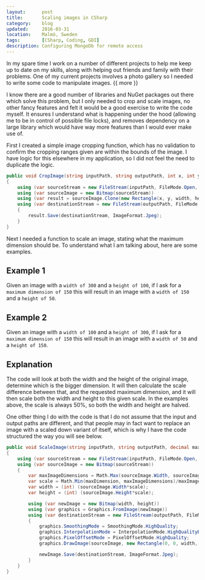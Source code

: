 ```yaml
---
layout:      post
title:       Scaling images in CSharp
category:    blog
updated:     2016-03-31
location:    Malmö, Sweden
tags:        [CSharp, Coding, GDI]
description: Configuring MongoDb for remote access
---
```


In my spare time I work on a number of different projects to help me keep up to date on my skills, along with helping out friends and family with their problems. One of my current projects involves a photo gallery so I needed to write some code to manipulate images. {{ more }}

I know there are a good number of libraries and NuGet packages out there which solve this problem, but I only needed to crop and scale images, no other fancy features and felt it would be a good exercise to write the code myself. It ensures I understand what is happening under the hood (allowing me to be in control of possible file locks), and removes dependency on a large library which would have way more features than I would ever make use of.

First I created a simple image cropping function, which has no validation to confirm the cropping ranges given are within the bounds of the image. I have logic for this elsewhere in my application, so I did not feel the need to duplicate the logic.

```csharp
public void CropImage(string inputPath, string outputPath, int x, int y, int width, int height)
{
    using (var sourceStream = new FileStream(inputPath, FileMode.Open, FileAccess.Read, FileShare.ReadWrite))
    using (var sourceImage = new Bitmap(sourceStream))
    using (var result = sourceImage.Clone(new Rectangle(x, y, width, height), sourceImage.PixelFormat))
    using (var destinationStream = new FileStream(outputPath, FileMode.Create, FileAccess.Write, FileShare.ReadWrite))
    {
        result.Save(destinationStream, ImageFormat.Jpeg);
    }
}
```

Next I needed a function to scale an image, stating what the maximum dimension should be. To understand what I am talking about, here are some examples.

## Example 1
Given an image with a `width of 300` and a `height of 100`, if I ask for a `maximum dimension of 150` this will result in an image with a `width of 150` and a `height of 50`.

## Example 2
Given an image with a `width of 100` and a `height of 300`, if I ask for a `maximum dimension of 150` this will result in an image with a `width of 50` and a `height of 150`.

## Explanation

The code will look at both the width and the height of the original image, determine which is the bigger dimension. It will then calculate the scale difference between that, and the requested maximum dimension, and it will then scale both the width and height to this given scale. In the examples above, the scale is always 50%, so both the width and height are halved.

One other thing I do with the code is that I do not assume that the input and output paths are different, and that people may in fact want to replace an image with a scaled down variant of itself, which is why I have the code structured the way you will see below.

```csharp
public void ScaleImage(string inputPath, string outputPath, decimal maxDimension)
{
    using (var sourceStream = new FileStream(inputPath, FileMode.Open, FileAccess.Read, FileShare.ReadWrite))
    using (var sourceImage = new Bitmap(sourceStream))
    {
        var maxImageDimensions = Math.Max(sourceImage.Width, sourceImage.Height);
        var scale = Math.Min(maxDimension, maxImageDimensions)/maxImageDimensions;
        var width = (int) (sourceImage.Width*scale);
        var height = (int) (sourceImage.Height*scale);

        using (var newImage = new Bitmap(width, height))
        using (var graphics = Graphics.FromImage(newImage))
        using (var destinationStream = new FileStream(outputPath, FileMode.Create, FileAccess.Write, FileShare.ReadWrite))
        {
            graphics.SmoothingMode = SmoothingMode.HighQuality;
            graphics.InterpolationMode = InterpolationMode.HighQualityBicubic;
            graphics.PixelOffsetMode = PixelOffsetMode.HighQuality;
            graphics.DrawImage(sourceImage, new Rectangle(0, 0, width, height));

            newImage.Save(destinationStream, ImageFormat.Jpeg);
        }
    }
}
```
